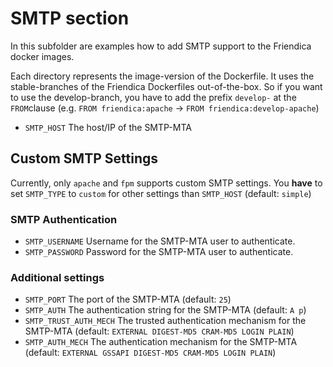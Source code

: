 # SMTP section

In this subfolder are examples how to add SMTP support to the Friendica docker images.

Each directory represents the image-version of the Dockerfile.
It uses the stable-branches of the Friendica Dockerfiles out-of-the-box.
So if you want to use the develop-branch, you have to add the prefix `develop-` at the `FROM`clause (e.g. `FROM friendica:apache` -> `FROM friendica:develop-apache`)

- `SMTP_HOST` The host/IP of the SMTP-MTA

## Custom SMTP Settings

Currently, only `apache` and `fpm` supports custom SMTP settings.
You **have** to set `SMTP_TYPE` to `custom` for other settings than `SMTP_HOST` (default: `simple`) 

### SMTP Authentication
- `SMTP_USERNAME` Username for the SMTP-MTA user to authenticate.
- `SMTP_PASSWORD` Password for the SMTP-MTA user to authenticate.

### Additional settings 
- `SMTP_PORT` The port of the SMTP-MTA (default: `25`)
- `SMTP_AUTH` The authentication string for the SMTP-MTA (default: `A p`)
- `SMTP_TRUST_AUTH_MECH` The trusted authentication mechanism for the SMTP-MTA (default: `EXTERNAL DIGEST-MD5 CRAM-MD5 LOGIN PLAIN`)
- `SMTP_AUTH_MECH` The authentication mechanism for the SMTP-MTA (default: `EXTERNAL GSSAPI DIGEST-MD5 CRAM-MD5 LOGIN PLAIN`)